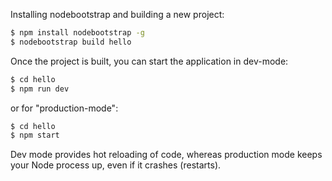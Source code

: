 
Installing nodebootstrap and building a new project: 

~~~~~~~~ bash
$ npm install nodebootstrap -g
$ nodebootstrap build hello
~~~~~~~~

Once the project is built, you can start the application in dev-mode:

~~~~ bash
$ cd hello
$ npm run dev
~~~~

or for "production-mode":

~~~~ bash
$ cd hello
$ npm start
~~~~

Dev mode provides hot reloading of code, whereas production mode keeps your Node process up, even if it crashes (restarts).
